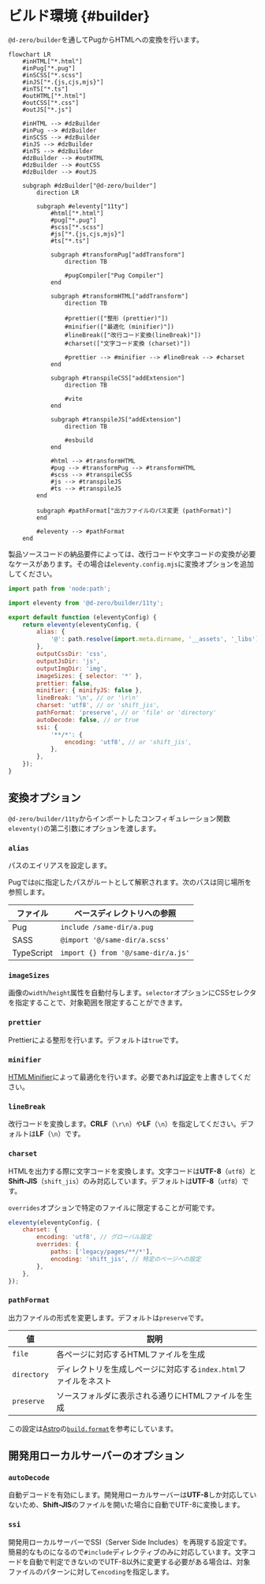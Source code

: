 # ビルド環境 {#builder}

`@d-zero/builder`を通してPugからHTMLへの変換を行います。

```mermaid
flowchart LR
	#inHTML["*.html"]
	#inPug["*.pug"]
	#inSCSS["*.scss"]
	#inJS["*.{js,cjs,mjs}"]
	#inTS["*.ts"]
	#outHTML["*.html"]
	#outCSS["*.css"]
	#outJS["*.js"]

	#inHTML --> #dzBuilder
	#inPug --> #dzBuilder
	#inSCSS --> #dzBuilder
	#inJS --> #dzBuilder
	#inTS --> #dzBuilder
	#dzBuilder --> #outHTML
	#dzBuilder --> #outCSS
	#dzBuilder --> #outJS

	subgraph #dzBuilder["@d-zero/builder"]
		direction LR

		subgraph #eleventy["11ty"]
			#html["*.html"]
			#pug["*.pug"]
			#scss["*.scss"]
			#js["*.{js,cjs,mjs}"]
			#ts["*.ts"]

			subgraph #transformPug["addTransform"]
				direction TB

				#pugCompiler["Pug Compiler"]
			end

			subgraph #transformHTML["addTransform"]
				direction TB

				#prettier(["整形 (prettier)"])
				#minifier(["最適化 (minifier)"])
				#lineBreak(["改行コード変換(lineBreak)"])
				#charset(["文字コード変換 (charset)"])

				#prettier --> #minifier --> #lineBreak --> #charset
			end

			subgraph #transpileCSS["addExtension"]
				direction TB

				#vite
			end

			subgraph #transpileJS["addExtension"]
				direction TB

				#esbuild
			end

			#html --> #transformHTML
			#pug --> #transformPug --> #transformHTML
			#scss --> #transpileCSS
			#js --> #transpileJS
			#ts --> #transpileJS
		end

		subgraph #pathFormat["出力ファイルのパス変更 (pathFormat)"]
		end

		#eleventy --> #pathFormat
	end
```

製品ソースコードの納品要件によっては、改行コードや文字コードの変換が必要なケースがあります。その場合は`eleventy.config.mjs`に変換オプションを追加してください。

```js
import path from 'node:path';

import eleventy from '@d-zero/builder/11ty';

export default function (eleventyConfig) {
	return eleventy(eleventyConfig, {
		alias: {
			'@': path.resolve(import.meta.dirname, '__assets', '_libs'),
		},
		outputCssDir: 'css',
		outputJsDir: 'js',
		outputImgDir: 'img',
		imageSizes: { selector: '*' },
		prettier: false,
		minifier: { minifyJS: false },
		lineBreak: '\n', // or '\r\n'
		charset: 'utf8', // or 'shift_jis',
		pathFormat: 'preserve', // or 'file' or 'directory'
		autoDecode: false, // or true
		ssi: {
			'**/*': {
				encoding: 'utf8', // or 'shift_jis',
			},
		},
	});
}
```

## 変換オプション

`@d-zero/builder/11ty`からインポートしたコンフィギュレーション関数`eleventy()`の第二引数にオプションを渡します。

### `alias`

パスのエイリアスを設定します。

Pugでは`@`に指定したパスがルートとして解釈されます。次のパスは同じ場所を参照します。

| ファイル   | ベースディレクトリへの参照         |
| ---------- | ---------------------------------- |
| Pug        | `include /same-dir/a.pug`          |
| SASS       | `@import '@/same-dir/a.scss'`      |
| TypeScript | `import {} from '@/same-dir/a.js'` |

### `imageSizes`

画像の`width`/`height`属性を自動付与します。`selector`オプションにCSSセレクタを指定することで、対象範囲を限定することができます。

### `prettier`

Prettierによる整形を行います。デフォルトは`true`です。

### `minifier`

[HTMLMinifier](https://terser.org/html-minifier-terser/)によって最適化を行います。必要であれば[設定](https://github.com/terser/html-minifier-terser?tab=readme-ov-file#options-quick-reference)を上書きしてください。

### `lineBreak`

改行コードを変換します。**CRLF**（`\r\n`）や**LF**（`\n`）を指定してください。デフォルトは**LF**（`\n`）です。

### `charset`

HTMLを出力する際に文字コードを変換します。文字コードは**UTF-8**（`utf8`）と**Shift-JIS**（`shift_jis`）のみ対応しています。デフォルトは**UTF-8**（`utf8`）です。

`overrides`オプションで特定のファイルに限定することが可能です。

```js
eleventy(eleventyConfig, {
	charset: {
		encoding: 'utf8', // グローバル設定
		overrides: {
			paths: ['legacy/pages/**/*'],
			encoding: 'shift_jis', // 特定のページへの設定
		},
	},
});
```

### `pathFormat`

出力ファイルの形式を変更します。デフォルトは`preserve`です。

| 値          | 説明                                                             |
| ----------- | ---------------------------------------------------------------- |
| `file`      | 各ページに対応するHTMLファイルを生成                             |
| `directory` | ディレクトリを生成しページに対応する`index.html`ファイルをネスト |
| `preserve`  | ソースフォルダに表示される通りにHTMLファイルを生成               |

この設定は[Astro](https://docs.astro.build/ja/getting-started/)の[`build.format`](https://docs.astro.build/ja/reference/configuration-reference/#buildformat)を参考にしています。

## 開発用ローカルサーバーのオプション

### `autoDecode`

自動デコードを有効にします。開発用ローカルサーバーは**UTF-8**しか対応していないため、**Shift-JIS**のファイルを開いた場合に自動でUTF-8に変換します。

### `ssi`

開発用ローカルサーバーでSSI（Server Side Includes）を再現する設定です。簡易的なものになるので`#include`ディレクティブのみに対応しています。文字コードを自動で判定できないのでUTF-8以外に変更する必要がある場合は、対象ファイルのパターンに対して`encoding`を指定します。
